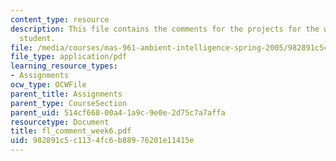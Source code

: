 ```yaml
---
content_type: resource
description: This file contains the comments for the projects for the week 6 by the
  student.
file: /media/courses/mas-961-ambient-intelligence-spring-2005/982891c5c1134fc6b88976201e11415e_fl_comment_week6.pdf
file_type: application/pdf
learning_resource_types:
- Assignments
ocw_type: OCWFile
parent_title: Assignments
parent_type: CourseSection
parent_uid: 514cf668-00a4-1a9c-9e0e-2d75c7a7affa
resourcetype: Document
title: fl_comment_week6.pdf
uid: 982891c5-c113-4fc6-b889-76201e11415e
---
```


